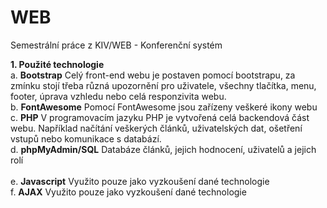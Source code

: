 # WEB
Semestrální práce z KIV/WEB - Konferenční systém

**1. Použité technologie** <br />
        a. **Bootstrap**
        Celý front-end webu je postaven pomocí bootstrapu, za zmínku stojí třeba různá 
        upozornění pro uživatele, všechny tlačítka, menu, footer, úprava vzhledu nebo
        celá responzivita webu. <br />
        b. **FontAwesome**
        Pomocí FontAwesome jsou zařízeny veškeré ikony webu
        c. **PHP**
        V programovacím jazyku PHP je vytvořená celá backendová část webu. 
        Například načítání veškerých článků, uživatelských dat, ošetření vstupů nebo 
        komunikace s databází.<br />
        d. **phpMyAdmin/SQL**
        Databáze článků, jejich hodnocení, uživatelů a jejich rolí <br /><br />
        e. **Javascript**
        Využito pouze jako vyzkoušení dané technologie <br />
        f. **AJAX**
        Využito pouze jako vyzkoušení dané technologie <br />
